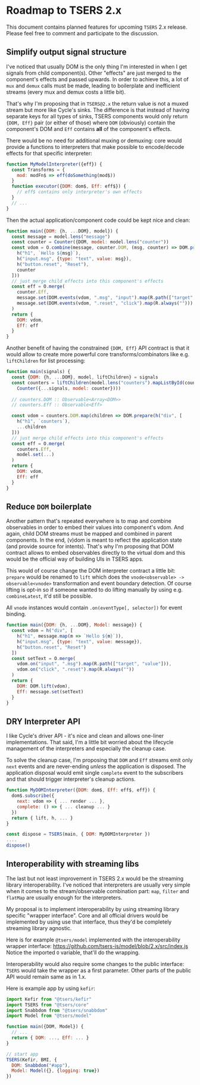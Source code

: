 # Roadmap to TSERS 2.x

This document contains planned features for upcoming `TSERS` 2.x release.
Please feel free to comment and participate to the discussion.


## Simplify output signal structure

I've noticed that usually DOM is the only thing I'm interested in when I get
signals from child component(s). Other "effects" are just merged to the
component's effects and passed upwards. In order to achieve this, a lot of
`mux` and `demux` calls must be made, leading to boilerplate and inefficient
streams (every mux and demux costs a little bit).

That's why I'm proposing that in `TSERS@2.x` the return value is not a muxed
stream but more like Cycle's sinks. The difference is that instead of having
separate keys for all types of sinks, TSERS components would only return
`{DOM, Eff}` pair (or either of those) where `DOM` (obviously) contain the
component's DOM and `Eff` contains **all** of the component's effects.

There would be no need for additional muxing or demuxing: core would provide
a functions to interpreters that make possible to encode/decode effects for
that specific interpreter:

```js
function MyModelInterpreter({eff}) {
  const Transforms = {
    mod: modFn$ => eff(doSomething(mod$))
  }
  function executor({DOM: dom$, Eff: eff$}) {
    // eff$ contains only interpreter's own effects
  }
  // ...
}
```

Then the actual application/component code could be kept nice and clean:

```js
function main({DOM: {h, ...DOM}, model}) {
  const message = model.lens("message")
  const counter = Counter({DOM, model: model.lens("counter"))
  const vdom = O.combine(message, counter.DOM, (msg, counter) => DOM.prepare(h("div", [
    h("h1", `Hello ${msg}`),
    h("input.msg", {type: "text", value: msg}),
    h("button.reset", "Reset"),
    counter
  ]))
  // just merge child effects into this component's effects
  const eff = O.merge(
    counter.Eff,
    message.set(DOM.events(vdom, ".msg", "input").map(R.path(["target", "value"]))),
    message.set(DOM.events(vdom, ".reset", "click").map(R.always("")))
  )
  return {
    DOM: vdom,
    Eff: eff
  }
} 
```

Another benefit of having the constrained `{DOM, Eff}` API contract is that
it would allow to create more powerful core transforms/combinators like 
e.g. `liftChildren` for list processing:

```js
function main(signals) {
  const {DOM: {h, ...DOM}, model, liftChildren} = signals
  const counters = liftChildren(model.lens("counters").mapListById(counter => 
    Counter({...signals, model: counter})))
  
  // counters.DOM :: Observable<Array<DOM>>
  // counters.Eff :: Observable<Eff>

  const vdom = counters.DOM.map(children => DOM.prepare(h("div", [
    h("h1", `counters`),
    ...children
  ]))
  // just merge child effects into this component's effects
  const eff = O.merge(
    counters.Eff,
    model.set(...)
  )
  return {
    DOM: vdom,
    Eff: eff
  }
} 
```


## Reduce `DOM` boilerplate

Another pattern that's repeated everywhere is to map and combine observables in 
order to embed their values into component's vdom. And again, child
DOM streams must be mapped and combined in parent components. In the end,
(v)dom is meant to reflect the application state (and provide source for
intents). That's why I'm proposing that DOM contract allows to embed observables
directly to the virtual dom and this would be the official way of building
UIs in TSERS apps. 

This would of course change the DOM interpreter contract a little bit:
`prepare` would be renamed to `lift` which does the `vnode<observable> ->
observable<vnode>` transformation and event boundary detection. Of course
lifting is opt-in so if someone wanted to do lifting manually by using
e.g. `combineLatest`, it'd still be possible.

All `vnode` instances would contain `.on(eventType[, selector])` for event 
binding.

```js
function main({DOM: {h, ...DOM}, Model: message}) {
  const vdom = h("div", [
    h("h1", message.map(m => `Hello ${m}`)),
    h("input.msg", {type: "text", value: message}),
    h("button.reset", "Reset")
  ])
  const setText = O.merge(
    vdom.on("input", ".msg").map(R.path(["target", "value"])),
    vdom.on("click", ".reset").map(R.always(""))
  )
  return {
    DOM: DOM.lift(vdom),
    Eff: message.set(setText)
  }
} 
```


## DRY Interpreter API

I like Cycle's driver API - it's nice and clean and allows one-liner
implementations. That said, I'm a little bit worried about the lifecycle
management of the interpreters and especially the cleanup case.

To solve the cleanup case, I'm proposing that `DOM` and `Eff` streams emit
only `next` events and are never-ending *unless* the application is disposed.
The application disposal would emit single `complete` event to the subscribers
and that should trigger interpreter's cleanup actions. 

```js
function MyDOMInterpreter({DOM: dom$, Eff: eff$, eff}) {
  dom$.subscribe({
    next: vdom => { ... render ... },
    complete: () => { ... cleanup ... }
  })
  return { lift, h, ... }
}

const dispose = TSERS(main, { DOM: MyDOMInterpreter })
....
dispose()
```


## Interoperability with streaming libs 

The last but not least improvement in TSERS 2.x would be the streaming library 
interoperability. I've noticed that interpreters are usually very simple when
it comes to the stream/observable combination part: `map`, `filter` and `flatMap`
are usually enough for the interpreters.

My proposal is to implement interoperability by using streaming library specific
"wrapper interface". Core and all official drivers would be implemented by using
use that interface, thus they'd be completely streaming library agnostic.

Here is for example `@tsers/model` implemented with the interoperability wrapper
interface: https://github.com/tsers-js/model/blob/2.x/src/index.js Notice the 
imported `O` variable, that'll do the wrapping.

Interoperability would also require some changes to the public interface: `TSERS`
would take the wrapper as a first parameter. Other parts of the public API would
remain same as in 1.x.

Here is example app by using `kefir`:

```js
import Kefir from "@tsers/kefir"
import TSERS from "@tsers/core"
import Snabbdom from "@tsers/snabbdom"
import Model from "@tsers/model"

function main({DOM, Model}) {
  // ...
  return { DOM: ..., Eff: ... }
}

// start app
TSERS(Kefir, BMI, {
  DOM: Snabbdom("#app"),
  Model: Model({}, {logging: true})
})
```
